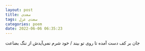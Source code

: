 ```yaml
---
layout: post
title: سعدی
tags: سعدی غزل
categories: poem
date: 2022-06-06 06:35:23
---
```


جان بر کف دست آمده تا روی تو بیند / خود شرم نمی‌آیدش از ننگ بضاعت
